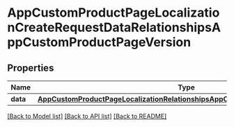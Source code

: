 # AppCustomProductPageLocalizationCreateRequestDataRelationshipsAppCustomProductPageVersion

## Properties
Name | Type | Description | Notes
------------ | ------------- | ------------- | -------------
**data** | [**AppCustomProductPageLocalizationRelationshipsAppCustomProductPageVersionData**](AppCustomProductPageLocalizationRelationshipsAppCustomProductPageVersionData.md) |  | 

[[Back to Model list]](../README.md#documentation-for-models) [[Back to API list]](../README.md#documentation-for-api-endpoints) [[Back to README]](../README.md)


